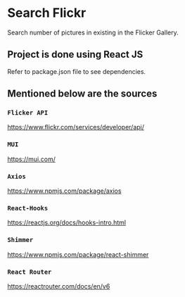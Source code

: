 # Search Flickr
  Search number of pictures in existing in the Flicker Gallery.
  
## Project is done using React JS 
  Refer to package.json file to see dependencies.
  
## Mentioned below are the sources 
### `Flicker API`
https://www.flickr.com/services/developer/api/
### `MUI`
https://mui.com/
### `Axios`
https://www.npmjs.com/package/axios
### `React-Hooks`
https://reactjs.org/docs/hooks-intro.html
### `Shimmer`
https://www.npmjs.com/package/react-shimmer
### `React Router`
https://reactrouter.com/docs/en/v6
